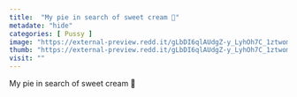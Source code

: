 ```yaml
---
title:  "My pie in search of sweet cream 💋"
metadate: "hide"
categories: [ Pussy ]
image: "https://external-preview.redd.it/gLbDI6qlAUdgZ-y_LyhOh7C_1ztwom1elsHQo5qsmEo.jpg?auto=webp&s=4dec4177327843bf8ae9b2a95884e645a913d909"
thumb: "https://external-preview.redd.it/gLbDI6qlAUdgZ-y_LyhOh7C_1ztwom1elsHQo5qsmEo.jpg?width=1080&crop=smart&auto=webp&s=e2dc0b6a69bbde04ccafb65f53a76d5c152129ec"
visit: ""
---
```

My pie in search of sweet cream 💋
